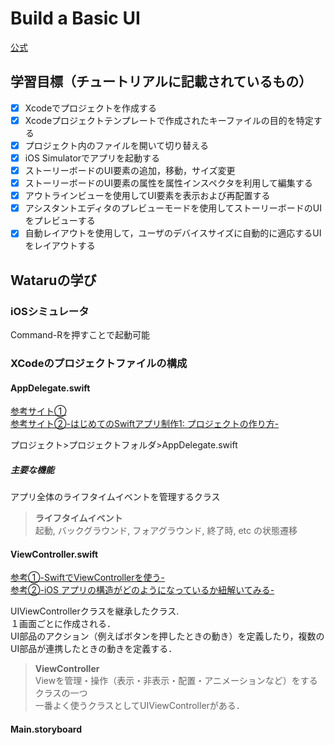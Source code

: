 # Build a Basic UI

[公式](https://developer.apple.com/library/archive/referencelibrary/GettingStarted/DevelopiOSAppsSwift/BuildABasicUI.html#//apple_ref/doc/uid/TP40015214-CH5-SW1) 

## 学習目標（チュートリアルに記載されているもの）

- [x] Xcodeでプロジェクトを作成する
- [x] Xcodeプロジェクトテンプレートで作成されたキーファイルの目的を特定する
- [x] プロジェクト内のファイルを開いて切り替える
- [x] iOS Simulatorでアプリを起動する
- [x] ストーリーボードのUI要素の追加，移動，サイズ変更
- [x] ストーリーボードのUI要素の属性を属性インスペクタを利用して編集する
- [x] アウトラインビューを使用してUI要素を表示および再配置する
- [x] アシスタントエディタのプレビューモードを使用してストーリーボードのUIをプレビューする
- [x] 自動レイアウトを使用して，ユーザのデバイスサイズに自動的に適応するUIをレイアウトする

## Wataruの学び

### iOSシミュレータ

Command-Rを押すことで起動可能

### XCodeのプロジェクトファイルの構成

#### AppDelegate.swift  

[参考サイト①](https://qiita.com/SoyaTakahashi/items/cc8f48af792c353cd9f3)  
[参考サイト②-はじめてのSwiftアプリ制作1: プロジェクトの作り方-](https://qiita.com/tsubamechi/items/dfdff846ac574297a0e2)


プロジェクト>プロジェクトフォルダ>AppDelegate.swift

##### 主要な機能

アプリ全体のライフタイムイベントを管理するクラス

>**ライフタイムイベント**  
>起動, バックグラウンド, フォアグラウンド, 終了時, etc の状態遷移

#### ViewController.swift

[参考①-SwiftでViewControllerを使う-](https://qiita.com/h_nagami/items/66dc637463f98716bfa5)  
[参考②-iOS アプリの構造がどのようになっているか紐解いてみる-](http://glassonion.hatenablog.com/entry/20120507/1336320038)

UIViewControllerクラスを継承したクラス.  
１画面ごとに作成される．  
UI部品のアクション（例えばボタンを押したときの動き）を定義したり，複数のUI部品が連携したときの動きを定義する．

>**ViewController**  
>Viewを管理・操作（表示・非表示・配置・アニメーションなど）をするクラスの一つ  
>一番よく使うクラスとしてUIViewControllerがある．

#### Main.storyboard
